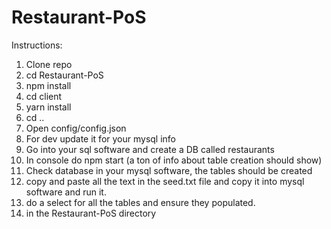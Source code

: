 # Restaurant-PoS

Instructions:

1) Clone repo
2) cd Restaurant-PoS
3) npm install
4) cd client
5) yarn install
6) cd ..
7) Open config/config.json
8) For dev update it for your mysql info
9) Go into your sql software and create a DB called restaurants
10) In console do npm start (a ton of info about table creation should show)
11) Check database in your mysql software, the tables should be created
12) copy and paste all the text in the seed.txt file and copy it into mysql software and run it.
13) do a select for all the tables and ensure they populated.
14) in the Restaurant-PoS directory
